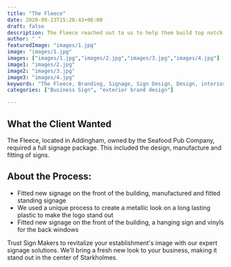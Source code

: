 ```yaml
---
title: "The Fleece"
date: 2020-09-23T15:28:43+06:00
draft: false
description: The Fleece reached out to us to help them build top notch sign boards for their business
author: " "
featuredImage: "images/1.jpg"
image: "images/1.jpg"
images: ["images/1.jpg","images/2.jpg","images/3.jpg","images/4.jpg"]
image1: "images/2.jpg"
image2: "images/3.jpg"
image3: "images/4.jpg"
keywords: "The Fleece, Branding, Signage, Sign Design, Design, interior signage, exterior design"
categories: ["Business Sign", "exterior brand design"]

---
```

## What the Client Wanted
The Fleece, located in Addingham, owned by the Seafood Pub Company, required a full signage package. This included the design, manufacture and fitting of signs.

## About the Process:
- Fitted new signage on the front of the building, manufactured and fitted standing signage
- We used a unique process to create a metallic look on a long lasting plastic to make the logo stand out
- Fitted new signage on the front of the building, a hanging sign and vinyls for the back windows



Trust Sign Makers to revitalize your establishment's image with our expert signage solutions. We'll bring a fresh new look to your business, making it stand out in the center of Starkholmes.

